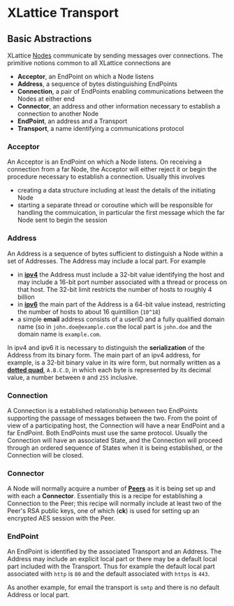 # XLattice Transport

## Basic Abstractions

XLattice
[Nodes](https://jddixon.github.io/xlattice/node.html)
communicate by sending messages over connections.  The primitive
notions common to all XLattice connections are

* **Acceptor**, an EndPoint on which a Node listens
* **Address**, a sequence of bytes distinguishing EndPoints
* **Connection**, a pair of EndPoints enabling communications between
  the Nodes at either end
* **Connector**, an address and other information necessary to establish
  a connection to another Node
* **EndPoint**, an address and a Transport
* **Transport**, a name identifying a communications protocol

### Acceptor

An Acceptor is an EndPoint on which a Node listens.  On receiving a
connection from a far Node, the Acceptor will either reject it or begin
the procedure necessary to establish a connection.  Usually this
involves

* creating a data structure including at least the details of the
  initiating Node
* starting a separate thread or coroutine which will be responsible
  for handling the commuication, in particular the first message
  which the far Node sent to begin the session

### Address

An Address is a sequence of bytes sufficient to distinguish a Node within
a set of Addresses.  The Address may include a local part.  For example

* in
  [**ipv4**](https://en.wikipedia.org/wiki/IPv4)
  the Address must include a 32-bit value identifying the host
  and may include a 16-bit port number associated with a thread or process
  on that host.  The 32-bit limit restricts the number of hosts to roughly
  4 billion
* in
  [**ipv6**](https://en.wikipedia.org/wiki/IPv6)
  the main part of the Address is a 64-bit value instead, restricting
  the number of hosts to about 16 quintillion (`10^18`)
* a simple **email** address consists of a userID and a fully qualified domain
  name (so in `john.doe@example.com` the local part is `john.doe` and the
  domain name is `example.com`.

In ipv4 and ipv6 it is necessary to distinguish the **serialization** of the
Address from its binary form.  The main part of an ipv4 address, for example,
is a 32-bit binary value in its wire form, but normally written as a
[**dotted quad**,](https://en.wikipedia.org/wiki/Dot-decimal_notation)
`A.B.C.D`, in which each byte is represented by its decimal
value, a number between `0` and `255` inclusive.

### Connection

A Connection is a established relationship between two EndPoints
supporting the passage of messages between the two.  From the point of
view of a participating host, the Connection will have a near EndPoint
and a far EndPoint.  Both EndPoints must use the same protocol.
Usually the Connection will have an associated State, and the Connection
will proceed through an ordered sequence of States when it is being
established, or the Connection will be closed.

### Connector

A Node will normally acquire a number of
[**Peers**](https://jddixon.github.io/xlattice/peer.html)
as it is being set
up and with each a **Connector**.  Essentially this is a recipe for
establishing a Connection to the Peer; this recipe will normally
include at least two of the Peer's RSA public keys, one of which (**ck**)
is used for setting up an encrypted AES session with the Peer.

### EndPoint

An EndPoint is identified by the associated Transport and an Address.
The Address may include an explicit local part or there may be a
default local part included with the Transport.  Thus for example
the default local part associated with `http` is `80` and the default
associated with `https` is `443`.

As another example, for email the transport is `smtp` and there is
no default Address or local part.

